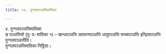 ```yaml
---
title: ०४. पुग्गलपञ्ञत्तिमातिका

---
```

४. पुग्गलपञ्ञत्तिमातिका  
छ पञ्ञत्तियो (पु॰ प॰ मातिका १) – खन्धपञ्ञत्ति आयतनपञ्ञत्ति धातुपञ्ञत्ति सच्चपञ्ञत्ति इन्द्रियपञ्ञत्ति पुग्गलपञ्ञत्तीति।  
पुग्गलपञ्ञत्तिमातिका निट्ठिता।  